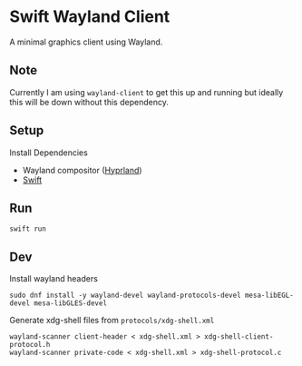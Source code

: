 # Swift Wayland Client

A minimal graphics client using Wayland.

## Note

Currently I am using `wayland-client` to get this up and running but ideally 
this will be down without this dependency.

## Setup

Install Dependencies

- Wayland compositor ([Hyprland](https://hypr.land/))
- [Swift](https://www.swift.org/install)

## Run

```
swift run
```

## Dev

Install wayland headers

```console
sudo dnf install -y wayland-devel wayland-protocols-devel mesa-libEGL-devel mesa-libGLES-devel
```

Generate xdg-shell files from `protocols/xdg-shell.xml`

```console
wayland-scanner client-header < xdg-shell.xml > xdg-shell-client-protocol.h
wayland-scanner private-code < xdg-shell.xml > xdg-shell-protocol.c
```

